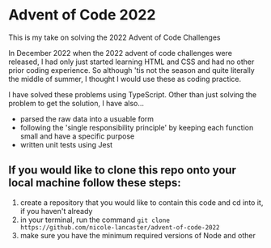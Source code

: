 # Advent of Code 2022
This is my take on solving the 2022 Advent of Code Challenges 

In December 2022 when the 2022 advent of code challenges were released, I had only just started learning HTML and CSS and had no other prior coding experience. So although 'tis not the season and quite literally the middle of summer, I thought I would use these as coding practice.

I have solved these problems using TypeScript. Other than just solving the problem to get the solution, I have also...

- parsed the raw data into a usuable form
- following the 'single responsibility principle' by keeping each function small and have a specific purpose
- written unit tests using Jest

## If you would like to clone this repo onto your local machine follow these steps:

1. create a repository that you would like to contain this code and cd into it, if you haven't already
2. in your terminal, run the command `git clone https://github.com/nicole-lancaster/advent-of-code-2022`
3. make sure you have the minimum required versions of Node and other
